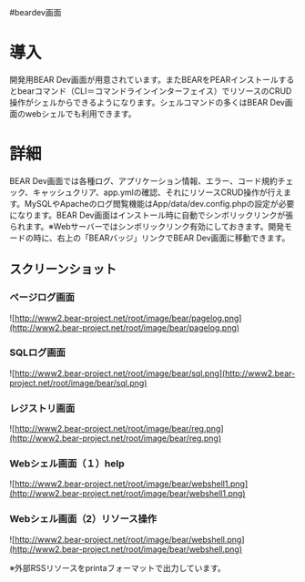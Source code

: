 #beardev画面

# 導入 #

開発用BEAR Dev画面が用意されています。またBEARをPEARインストールするとbearコマンド（CLI＝コマンドラインインターフェイス）でリソースのCRUD操作がシェルからできるようになります。シェルコマンドの多くはBEAR Dev画面のwebシェルでも利用できます。


# 詳細 #

BEAR Dev画面では各種ログ、アプリケーション情報、エラー、コード規約チェック、キャッシュクリア、app.ymlの確認、それにリソースCRUD操作が行えます。MySQLやApacheのログ閲覧機能はApp/data/dev.config.phpの設定が必要になります。BEAR Dev画面はインストール時に自動でシンボリックリンクが張られます。※Webサーバーではシンボリックリンク有効にしておきます。開発モードの時に、右上の「BEARバッジ」リンクでBEAR Dev画面に移動できます。


## スクリーンショット ##

### ページログ画面 ###
![http://www2.bear-project.net/root/image/bear/pagelog.png](http://www2.bear-project.net/root/image/bear/pagelog.png)

### SQLログ画面 ###
![http://www2.bear-project.net/root/image/bear/sql.png](http://www2.bear-project.net/root/image/bear/sql.png)

### レジストリ画面 ###
![http://www2.bear-project.net/root/image/bear/reg.png](http://www2.bear-project.net/root/image/bear/reg.png)

### Webシェル画面（１）help ###
![http://www2.bear-project.net/root/image/bear/webshell1.png](http://www2.bear-project.net/root/image/bear/webshell1.png)

### Webシェル画面（2）リソース操作 ###
![http://www2.bear-project.net/root/image/bear/webshell.png](http://www2.bear-project.net/root/image/bear/webshell.png)

※外部RSSリソースをprintaフォーマットで出力しています。
